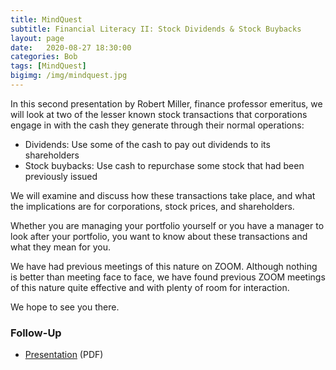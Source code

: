 ```yaml
---
title: MindQuest
subtitle: Financial Literacy II: Stock Dividends & Stock Buybacks
layout: page
date:   2020-08-27 18:30:00
categories: Bob
tags: [MindQuest]
bigimg: /img/mindquest.jpg
---
```


In this second presentation by Robert Miller, finance professor emeritus, we will look at two of the lesser known stock transactions that corporations engage in with the cash they generate through their normal operations:

* Dividends: Use some of the cash to pay out dividends to its shareholders
* Stock buybacks: Use cash to repurchase some stock that had been previously issued

We will examine and discuss how these transactions take place, and what the implications are for corporations, stock prices, and shareholders. 

Whether you are managing your portfolio yourself or you have a manager to look after your portfolio, you want to know about these transactions and what they mean for you.

We have had previous meetings of this nature on ZOOM. Although nothing is better than meeting face to face, we have found previous ZOOM meetings of this nature quite effective and with plenty of room for interaction.

We hope to see you there.

### Follow-Up

* [Presentation](/assets/present/2020/mq_dividends_repurchases.pdf) (PDF)
